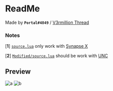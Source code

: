 # ReadMe
Made by **`Portal#4849`** / [V3rmillion Thread](https://v3rmillion.net/showthread.php?tid=1201591)

### Notes
[**1**] [`source.lua`](https://github.com/GhostDuckyy/UI-Libraries/blob/main/DEADCELL%20REMAKE/source.lua) only work with [Synapse X](https://x.synapse.to/)

[**2**] [`Modified/source.lua`](https://github.com/GhostDuckyy/UI-Libraries/blob/main/DEADCELL%20REMAKE/Modified/source.lua) should be work with [UNC](https://scriptunc.org/)

## Preview
![a](https://cdn.discordapp.com/attachments/1036330282707595395/1074514137335468122/image.png)
![b](https://cdn.discordapp.com/attachments/1036330282707595395/1074514137608093726/image.png)
